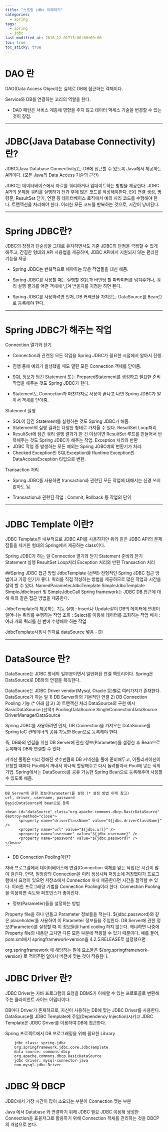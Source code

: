 ```yaml
---
title: "스프링 jdbc 이해하기"
categories:
  - spring
tags:
  - spring
  - jdbc
last_modified_at: 2018-12-01T13:00:00+09:00
toc: true
toc_sticky: true
---
```


# DAO 란
DAO(Data Access Object)는 실제로 DB에 접근하는 객체이다.

Service와 DB를 연결하는 고리의 역할을 한다.
- DAO 패턴은 서비스 계층에 영향을 주지 않고 데이터 액세스 기술을 변경할 수 있는 것이 장점.

---

# JDBC(Java Database Connectivity) 란?
JDBC(Java Database Connectivity)는 DB에 접근할 수 있도록 Java에서 제공하는 API이다. (모든 Java의 Data Access 기술의 근간)

JDBC는 데이터베이스에서 자료를 쿼리하거나 업데이트하는 방법을 제공한다.
JDBC API의 문제점
쿼리를 실행하기 전과 후에 많은 코드를 작성해야한다. EX) 연결 생성, 명령문, ResultSet 닫기, 연결 등
데이터베이스 로직에서 예외 처리 코드를 수행해야 한다.
트랜잭션을 처리해야 한다.
이러한 모든 코드를 반복하는 것으로, 시간이 낭비된다.

---

# Spring JDBC란?
JDBC의 장점과 단순성을 그대로 유지하면서도 기존 JDBC의 단점을 극복할 수 있게 해주고, 간결한 형태의 API 사용법을 제공하며, JDBC API에서 지원되지 않는 편리한 기능을 제공.
 - Spring JDBC는 반복적으로 해야하는 많은 작업들을 대신 해줌.

 - Spring JDBC를 사용할 때는 실행할 SQL과 바인딩 할 파라미터를 넘겨주거나, 쿼리 실행 결과를 어떤 객체에 넘겨 받을지를 지정만 하면 된다.

 - Spring JDBC를 사용하려면 먼저, DB 커넥션을 가져오는 DataSource를 Bean으로 등록해야 한다.

---

# Spring JDBC가 해주는 작업

 Connection 열기와 닫기
  - Connection과 관련된 모든 작업을 Spring JDBC가 필요한 시점에서 알아서 진행.
  - 진행 중에 예외가 발생했을 때도 열린 모든 Connection 객체를 닫아줌.

  - SQL 정보가 담긴 Statement 또는 PreparedStatement를 생성하고 필요한 준비 작업을 해주는 것도 Spring JDBC가 한다.
  - Statement도 Connection과 마찬가지로 사용이 끝나고 나면 Spring JDBC가 알아서 객체를 닫아줌.

 Statement 실행
  - SQL이 담긴 Statement를 실행하는 것도 Spring JDBC가 해줌.
  - Statement의 실행 결과는 다양한 형태로 가져올 수 있다.
 ResultSet Loop처리
  - ResultSet에 담긴 쿼리 샐행 결과가 한 건 이상이면 ResultSet 루프를 만들어서 반복해주는 것도 Spring JDBC가 해주는 작업.
 Exception 처리와 반환
  - JDBC 작업 중 발생하는 모든 예외는 Spring JDBC예외 변환기가 처리.
  - Checked Exception인 SQLException을 Runtime Exception인 DataAccessException 타입으로 변환.

 Transaction 처리
  - Spring JDBC를 사용하면 transaction과 관련된 모든 작업에 대해서는 신경 쓰지 않아도 됨.
   * Transaction과 관련된 작업 : Commit, Rollback 등 작업의 단위

---

# JDBC Template 이란?
JDBC Template은 내부적으로 JDBC API를 사용하지만 위와 같은 JDBC API의 문제점들을 제거한 형태의 Spring에서 제공하는 class이다.

Spring JDBC가 하는 일
Connection 열기와 닫기
Statement 준비와 닫기
Statement 실행
ResultSet Loop처리
Exception 처리와 반환
Transaction 처리

##Spring JDBC 접근 방법
JdbcTemplate (선택!)
전형적인 Spring JDBC 접근 방법이고 가장 인기가 좋다.
쿼리를 직접 작성하는 방법을 제공하므로 많은 작업과 시간을 절약 할 수 있다.
NamedParameterJdbcTemplate
SimpleJdbcTemplate
SimpleJdbcInsert 및 SimpleJdbcCall
Spring framework는 JDBC DB 접근에 대해 위와 같은 접근 방법을 제공한다.

JdbcTemplate이 제공하는 기능
실행 : Insert나 Update같이 DB의 데이터에 변경이 일어나는 쿼리를 수행하는 작업
조회 : Select를 이용해 데이터를 조회하는 작업
배치 : 여러 개의 쿼리를 한 번에 수행해야 하는 작업

JdbcTemplate사용시 인자로 dataSource 넣음 - DI

---

# DataSource 란?

DataSource는 JDBC 명세의 일부분이면서 일반화된 연결 팩토리이다. Spring은 DataSource로 DB와의 연결을 획득한다.

DataSource는 JDBC Driver vendor(Mysql, Oracle 등)별로 여러가지가 존재한다.
DataSource가 하는 일
    1) DB Server와의 기본적인 연결
    2) DB Connection Pooling 기능 (* 아래 참고)
    3) 트랜젝션 처리
DataSource의 구현 예시
    BasicDataSource (선택!)
    PoolingDataSource
    SingleConnectionDataSource
    DriverManagerDataSource

Spring JDBC를 사용하려면 먼저, DB Connection을 가져오는 DataSource를 Spring IoC 컨테이너의 공유 가능한 Bean으로 등록해야 한다.

즉, DB와의 연결을 위한 DB Server에 관한 정보(Parameter)를 설정한 후 Bean으로 등록해야 DB와 연결할 수 있다.


커넥션 풀링은 미리 정해진 갯수만큼의 DB 커넥션을 풀에 준비해두고, 어플리케이션이 요청할 때마다 Pool에서 꺼내서 하나씩 할당해주고 다시 돌려받아서 Pool에 넣는 식의 기법.
Spring에서는 DataSource를 공유 가능한 Spring Bean으로 등록해주어 사용할 수 있도록 해줌.

-----------------------

    DB Server에 관한 정보(Parameter)를 설정 (* 설정 방법 아래 참고)
    url, driver, username, password
    BasicDataSource에 bean으로 등록
    ```
    <bean id="dataSource" class="org.apache.commons.dbcp.BasicDataSource" destroy-method="close">
          <property name="driverClassName" value="${jdbc.driverClassName}" />
          <property name="url" value="${jdbc.url}" />
          <property name="username" value="${jdbc.username}" />
          <property name="password" value="${jdbc.password}" />
    </bean>
    ```
* DB Connection Pooling이란?

자바 프로그램에서 데이터베이스에 연결(Connection 객체를 얻는 작업)은 시간이 많이 걸린다.
만약, 일정량의 Connection을 미리 생성시켜 저장소에 저장했다가 프로그램에서 요청이 있으면 저장소에서 Connection 꺼내 제공한다면 시간을 절약할 수 있다. 이러한 프로그래밍 기법을 Connection Pooling이라 한다.
Connection Pooling을 이용하면 속도와 퍼포먼스가 좋아진다.

* 정보(Parameter)들을 설정하는 방법

Property file을 하나 만들고 Parameter 정보들을 적는다.
${jdbc.password}와 같은 placeholder를 사용하여 이 Parameter 정보들을 주입한다.
DB Server에 관한 정보(Parameter)를 설정할 때 이 정보들을 hard coding 하지 않는다.
왜냐하면 나중에 Property file의 내용만 고치면 다른 모든 부분에 적용할 수 있기 때문이다.
예를 들어, pom.xml에서 springframework-version을 4.2.5.RELEASE로 설정했으면

<groupId>org.springframework</groupId>
에 해당하는 밑에 요소들은 ${org.springframework-version} 로 적어주면 알아서 버전에 맞는 것이 적용된다.

# JDBC Driver 란?
JDBC Driver는 자바 프로그램의 요청을 DBMS가 이해할 수 있는 프로토콜로 변환해주는 클라이언트 사이드 어댑터이다.

DB마다 Driver가 존재하므로, 자신이 사용하는 DB에 맞는 JDBC Driver를 사용한다.
DataSource를 JDBC Template에 주입(Dependency Injection)시키고 JDBC Template은 JDBC Driver를 이용하여 DB에 접근한다.

Spring 프로젝트에서 DB 프로그래밍을 위해 필요한 Library
```
    jdbc class: spring-jdbc
    org.springframework.jdbc.core.JdbcTemplate
    data source: commons-dbcp
    org.apache.commons.dbcp.BasicDataSource
    jdbc driver: mysql-connector-java
    com.mysql.jdbc.Driver
```

# JDBC 와 DBCP  

JDBC에서 가장 시간이 많이 소요되는 부분이 Connection 맺는 부분

Java 에서 Database 와 연결하기 위해 JDBC 필요
JDBC 이용해 생성한 Connection을 효율저그로 활용하기 위해 Connection 객체를 관리하는 것을 DBCP의 개념으로 본다.
